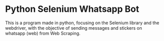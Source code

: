 # Python Selenium Whatsapp Bot
 This is a program made in python, focusing on the Selenium library and the webdriver, with the objective of sending messages and stickers on whatsapp (web) from Web Scraping.
